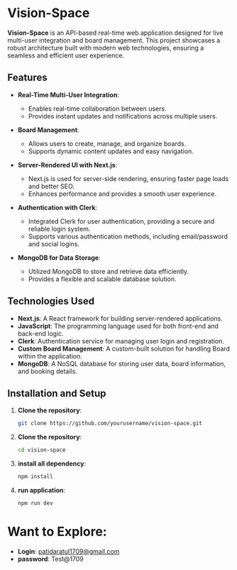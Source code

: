 # Vision-Space

**Vision-Space** is an API-based real-time web application designed for live multi-user integration and board management. This project showcases a robust architecture built with modern web technologies, ensuring a seamless and efficient user experience.

## Features

- **Real-Time Multi-User Integration**: 
  - Enables real-time collaboration between users.
  - Provides instant updates and notifications across multiple users.

- **Board Management**:
  - Allows users to create, manage, and organize boards.
  - Supports dynamic content updates and easy navigation.

- **Server-Rendered UI with Next.js**:
  - Next.js is used for server-side rendering, ensuring faster page loads and better SEO.
  - Enhances performance and provides a smooth user experience.

- **Authentication with Clerk**:
  - Integrated Clerk for user authentication, providing a secure and reliable login system.
  - Supports various authentication methods, including email/password and social logins.

- **MongoDB for Data Storage**:
  - Utilized MongoDB to store and retrieve data efficiently.
  - Provides a flexible and scalable database solution.

## Technologies Used

- **Next.js**: A React framework for building server-rendered applications.
- **JavaScript**: The programming language used for both front-end and back-end logic.
- **Clerk**: Authentication service for managing user login and registration.
- **Custom Board Management**: A custom-built solution for handling Board within the application.
- **MongoDB**: A NoSQL database for storing user data, board information, and booking details.

## Installation and Setup

1. **Clone the repository**:
   ```bash
   git clone https://github.com/yourusername/vision-space.git

2. **Clone the repository**:
   ```bash
   cd vision-space

3. **install all dependency**:
   ```bash
   npm install

3. **run application**:
   ```bash
   npm run dev

# Want to Explore:

- **Login**: patidaratul1709@gmail.com
- **password**: Test@1709
